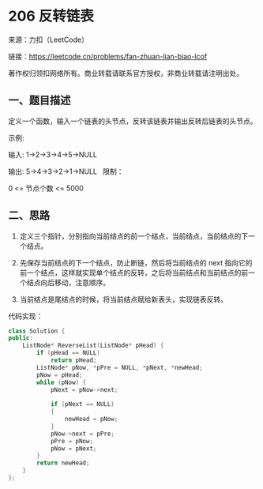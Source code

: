 # 206 反转链表

来源：力扣（LeetCode）

链接：https://leetcode.cn/problems/fan-zhuan-lian-biao-lcof

著作权归领扣网络所有。商业转载请联系官方授权，非商业转载请注明出处。

## 一、题目描述
定义一个函数，输入一个链表的头节点，反转该链表并输出反转后链表的头节点。

示例:

输入: 1->2->3->4->5->NULL

输出: 5->4->3->2->1->NULL
 
限制：

0 <= 节点个数 <= 5000

## 二、思路

1. 定义三个指针，分别指向当前结点的前一个结点，当前结点，当前结点的下一个结点。

2. 先保存当前结点的下一个结点，防止断链，然后将当前结点的 next 指向它的前一个结点，这样就实现单个结点的反转，之后将当前结点和当前结点的前一个结点向后移动，注意顺序。

3. 当前结点是尾结点的时候，将当前结点赋给新表头，实现链表反转。

代码实现：
```cpp
class Solution {
public:
    ListNode* ReverseList(ListNode* pHead) {
        if (pHead == NULL)
            return pHead;
        ListNode* pNow, *pPre = NULL, *pNext, *newHead;
        pNow = pHead;
        while (pNow) {
            pNext = pNow->next;
            
            if (pNext == NULL)
            {
                newHead = pNow;
            }
            pNow->next = pPre;
            pPre = pNow;
            pNow = pNext;
        }
        return newHead;
    }
};
```
